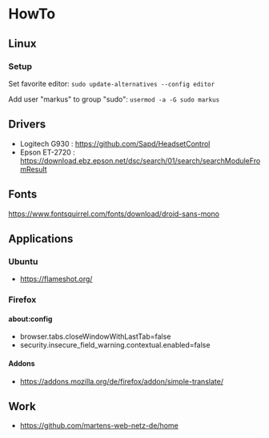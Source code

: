 # HowTo

## Linux

### Setup

Set favorite editor: `sudo update-alternatives --config editor`

Add user "markus" to group "sudo": `usermod -a -G sudo markus`

## Drivers

- Logitech G930 : https://github.com/Sapd/HeadsetControl
- Epson ET-2720 : https://download.ebz.epson.net/dsc/search/01/search/searchModuleFromResult

## Fonts

https://www.fontsquirrel.com/fonts/download/droid-sans-mono

## Applications

### Ubuntu

- https://flameshot.org/

### Firefox 

#### about:config

- browser.tabs.closeWindowWithLastTab=false
- security.insecure_field_warning.contextual.enabled=false

#### Addons

- https://addons.mozilla.org/de/firefox/addon/simple-translate/

## Work

- https://github.com/martens-web-netz-de/home
